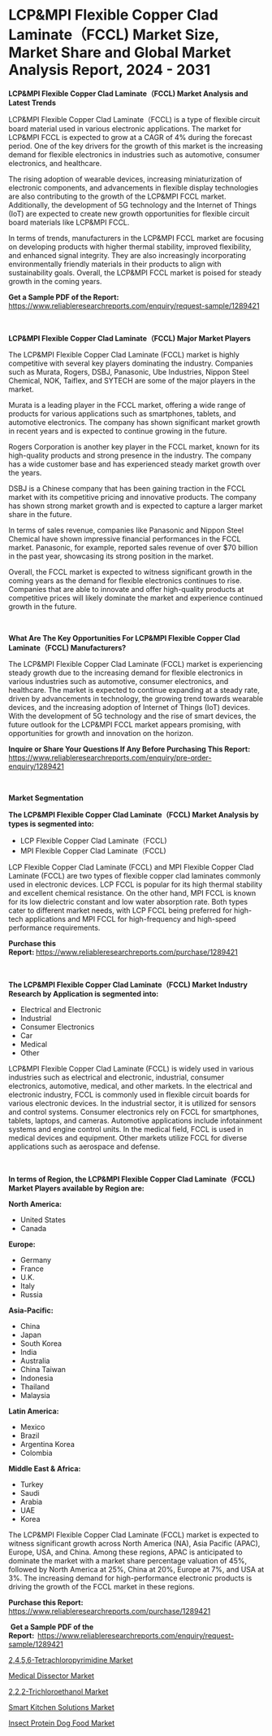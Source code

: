 <p><h1>LCP&MPI Flexible Copper Clad Laminate（FCCL) Market Size, Market Share and Global Market Analysis Report, 2024 - 2031</h1></p><p><strong>LCP&MPI Flexible Copper Clad Laminate（FCCL) Market Analysis and Latest Trends</strong></p>
<p><p>LCP&MPI Flexible Copper Clad Laminate（FCCL) is a type of flexible circuit board material used in various electronic applications. The market for LCP&MPI FCCL is expected to grow at a CAGR of 4% during the forecast period. One of the key drivers for the growth of this market is the increasing demand for flexible electronics in industries such as automotive, consumer electronics, and healthcare.</p><p>The rising adoption of wearable devices, increasing miniaturization of electronic components, and advancements in flexible display technologies are also contributing to the growth of the LCP&MPI FCCL market. Additionally, the development of 5G technology and the Internet of Things (IoT) are expected to create new growth opportunities for flexible circuit board materials like LCP&MPI FCCL.</p><p>In terms of trends, manufacturers in the LCP&MPI FCCL market are focusing on developing products with higher thermal stability, improved flexibility, and enhanced signal integrity. They are also increasingly incorporating environmentally friendly materials in their products to align with sustainability goals. Overall, the LCP&MPI FCCL market is poised for steady growth in the coming years.</p></p>
<p><strong>Get a Sample PDF of the Report:&nbsp;</strong> <a href="https://www.reliableresearchreports.com/enquiry/request-sample/1289421">https://www.reliableresearchreports.com/enquiry/request-sample/1289421</a></p>
<p>&nbsp;</p>
<p><strong>LCP&MPI Flexible Copper Clad Laminate（FCCL) Major Market Players</strong></p>
<p><p>The LCP&MPI Flexible Copper Clad Laminate (FCCL) market is highly competitive with several key players dominating the industry. Companies such as Murata, Rogers, DSBJ, Panasonic, Ube Industries, Nippon Steel Chemical, NOK, Taiflex, and SYTECH are some of the major players in the market.</p><p>Murata is a leading player in the FCCL market, offering a wide range of products for various applications such as smartphones, tablets, and automotive electronics. The company has shown significant market growth in recent years and is expected to continue growing in the future.</p><p>Rogers Corporation is another key player in the FCCL market, known for its high-quality products and strong presence in the industry. The company has a wide customer base and has experienced steady market growth over the years.</p><p>DSBJ is a Chinese company that has been gaining traction in the FCCL market with its competitive pricing and innovative products. The company has shown strong market growth and is expected to capture a larger market share in the future.</p><p>In terms of sales revenue, companies like Panasonic and Nippon Steel Chemical have shown impressive financial performances in the FCCL market. Panasonic, for example, reported sales revenue of over $70 billion in the past year, showcasing its strong position in the market.</p><p>Overall, the FCCL market is expected to witness significant growth in the coming years as the demand for flexible electronics continues to rise. Companies that are able to innovate and offer high-quality products at competitive prices will likely dominate the market and experience continued growth in the future.</p></p>
<p>&nbsp;</p>
<p><strong>What Are The Key Opportunities For LCP&MPI Flexible Copper Clad Laminate（FCCL) Manufacturers?</strong></p>
<p><p>The LCP&MPI Flexible Copper Clad Laminate (FCCL) market is experiencing steady growth due to the increasing demand for flexible electronics in various industries such as automotive, consumer electronics, and healthcare. The market is expected to continue expanding at a steady rate, driven by advancements in technology, the growing trend towards wearable devices, and the increasing adoption of Internet of Things (IoT) devices. With the development of 5G technology and the rise of smart devices, the future outlook for the LCP&MPI FCCL market appears promising, with opportunities for growth and innovation on the horizon.</p></p>
<p><strong>Inquire or Share Your Questions If Any Before Purchasing This Report:</strong> <a href="https://www.reliableresearchreports.com/enquiry/pre-order-enquiry/1289421">https://www.reliableresearchreports.com/enquiry/pre-order-enquiry/1289421</a></p>
<p>&nbsp;</p>
<p><strong>Market Segmentation</strong></p>
<p><strong>The LCP&MPI Flexible Copper Clad Laminate（FCCL) Market Analysis by types is segmented into:</strong></p>
<p><ul><li>LCP Flexible Copper Clad Laminate（FCCL)</li><li>MPI Flexible Copper Clad Laminate（FCCL)</li></ul></p>
<p><p>LCP Flexible Copper Clad Laminate (FCCL) and MPI Flexible Copper Clad Laminate (FCCL) are two types of flexible copper clad laminates commonly used in electronic devices. LCP FCCL is popular for its high thermal stability and excellent chemical resistance. On the other hand, MPI FCCL is known for its low dielectric constant and low water absorption rate. Both types cater to different market needs, with LCP FCCL being preferred for high-tech applications and MPI FCCL for high-frequency and high-speed performance requirements.</p></p>
<p><strong>Purchase this Report:&nbsp;</strong><a href="https://www.reliableresearchreports.com/purchase/1289421">https://www.reliableresearchreports.com/purchase/1289421</a></p>
<p>&nbsp;</p>
<p><strong>The LCP&MPI Flexible Copper Clad Laminate（FCCL) Market Industry Research by Application is segmented into:</strong></p>
<p><ul><li>Electrical and Electronic</li><li>Industrial</li><li>Consumer Electronics</li><li>Car</li><li>Medical</li><li>Other</li></ul></p>
<p><p>LCP&MPI Flexible Copper Clad Laminate (FCCL) is widely used in various industries such as electrical and electronic, industrial, consumer electronics, automotive, medical, and other markets. In the electrical and electronic industry, FCCL is commonly used in flexible circuit boards for various electronic devices. In the industrial sector, it is utilized for sensors and control systems. Consumer electronics rely on FCCL for smartphones, tablets, laptops, and cameras. Automotive applications include infotainment systems and engine control units. In the medical field, FCCL is used in medical devices and equipment. Other markets utilize FCCL for diverse applications such as aerospace and defense.</p></p>
<p>&nbsp;</p>
<p><strong>In terms of Region, the LCP&MPI Flexible Copper Clad Laminate（FCCL) Market Players available by Region are:</strong></p>
<p>
    <p> <strong> North America: </strong>
        <ul>
            <li>United States</li>
            <li>Canada</li>
        </ul>
        </p> 
    <p> <strong> Europe: </strong>
        <ul>
            <li>Germany</li>
            <li>France</li>
            <li>U.K.</li>
            <li>Italy</li>
            <li>Russia</li>
        </ul>
        </p> 
    <p> <strong> Asia-Pacific: </strong>
        <ul>
            <li>China</li>
            <li>Japan</li>
            <li>South Korea</li>
            <li>India</li>
            <li>Australia</li>
            <li>China Taiwan</li>
            <li>Indonesia</li>
            <li>Thailand</li>
            <li>Malaysia</li>
        </ul>
        </p> 
    <p> <strong> Latin America: </strong>
        <ul>
            <li>Mexico</li>
            <li>Brazil</li>
            <li>Argentina Korea</li>
            <li>Colombia</li>
        </ul>
        </p> 
    <p> <strong> Middle East & Africa: </strong>
        <ul>
            <li>Turkey</li>
            <li>Saudi</li>
            <li>Arabia</li>
            <li>UAE</li>
            <li>Korea</li>
        </ul>
    </p>
    </p>
<p><p>The LCP&MPI Flexible Copper Clad Laminate (FCCL) market is expected to witness significant growth across North America (NA), Asia Pacific (APAC), Europe, USA, and China. Among these regions, APAC is anticipated to dominate the market with a market share percentage valuation of 45%, followed by North America at 25%, China at 20%, Europe at 7%, and USA at 3%. The increasing demand for high-performance electronic products is driving the growth of the FCCL market in these regions.</p></p>
<p><strong>Purchase this Report: </strong><a href="https://www.reliableresearchreports.com/purchase/1289421">https://www.reliableresearchreports.com/purchase/1289421</a></p>
<p>&nbsp;<strong>Get a Sample PDF of the Report:&nbsp;&nbsp;</strong><a href="https://www.reliableresearchreports.com/enquiry/request-sample/1289421">https://www.reliableresearchreports.com/enquiry/request-sample/1289421</a></p>
<p><strong></strong></p>
<p><p><a href="https://florentine-yuzu-f42.notion.site/2-4-5-6-Tetrachloropyrimidine-Market-Analysis-Examines-its-Scope-on-Growth-Opportunities-and-Foreca-171e3a0d8b5c46bfa8231622033d74ac">2,4,5,6-Tetrachloropyrimidine Market</a></p><p><a href="https://github.com/arionmp/Market-Research-Report-List-2/blob/main/medical-dissector-market.md">Medical Dissector Market</a></p><p><a href="https://fuschia-pecorino-a6d.notion.site/2-2-2-Trichloroethanol-Market-Growth-Market-Trends-COVID-19-Impact-and-Forecasts-for-period-from--11f9182ac9e149b0aa316bf5833762aa">2,2,2-Trichloroethanol Market</a></p><p><a href="https://view.publitas.com/reportprime-1/smart-kitchen-solutions-market-size-growing-and-forecasted-for-period-from-2024-2031-and-provides-complete-market-analysis-of-this-market/">Smart Kitchen Solutions Market</a></p><p><a href="https://view.publitas.com/reportprime-1/insect-protein-dog-food-market-insights-market-players-and-forecast-till-2031/">Insect Protein Dog Food Market</a></p></p>